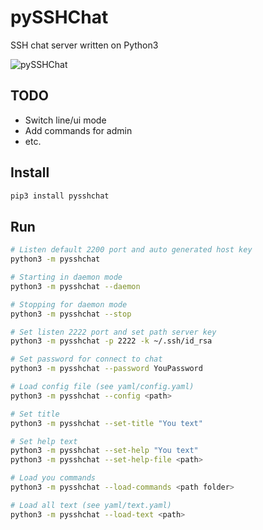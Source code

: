 # pySSHChat
SSH chat server written on Python3

![pySSHChat](https://github.com/LexSerest/pySSHChat/blob/master/img/record.gif?raw=true)

## TODO
- Switch line/ui mode
- Add commands for admin
- etc.

## Install
```bash
pip3 install pysshchat
```

## Run
```bash
# Listen default 2200 port and auto generated host key
python3 -m pysshchat

# Starting in daemon mode
python3 -m pysshchat --daemon

# Stopping for daemon mode
python3 -m pysshchat --stop

# Set listen 2222 port and set path server key
python3 -m pysshchat -p 2222 -k ~/.ssh/id_rsa

# Set password for connect to chat
python3 -m pysshchat --password YouPassword

# Load config file (see yaml/config.yaml)
python3 -m pysshchat --config <path>

# Set title
python3 -m pysshchat --set-title "You text"

# Set help text
python3 -m pysshchat --set-help "You text"
python3 -m pysshchat --set-help-file <path>

# Load you commands
python3 -m pysshchat --load-commands <path folder>

# Load all text (see yaml/text.yaml)
python3 -m pysshchat --load-text <path>
```
